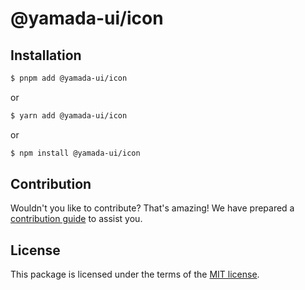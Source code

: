 # @yamada-ui/icon

## Installation

```sh
$ pnpm add @yamada-ui/icon
```

or

```sh
$ yarn add @yamada-ui/icon
```

or

```sh
$ npm install @yamada-ui/icon
```

## Contribution

Wouldn't you like to contribute? That's amazing! We have prepared a [contribution guide](https://github.com/yamada-ui/yamada-ui/blob/main/CONTRIBUTING.md) to assist you.

## License

This package is licensed under the terms of the
[MIT license](https://github.com/yamada-ui/yamada-ui/blob/main/LICENSE).
